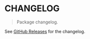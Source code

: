 # CHANGELOG

> Package changelog.

See [GitHub Releases](https://github.com/stdlib-js/stats-incr-cv/releases) for the changelog.